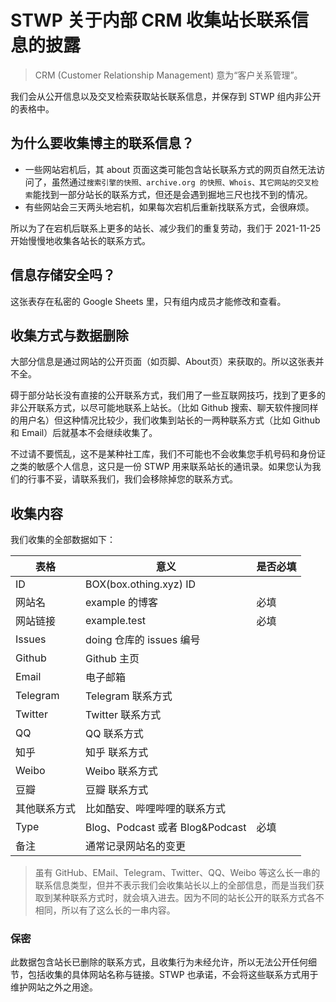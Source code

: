 # STWP 关于内部 CRM 收集站长联系信息的披露

> CRM (Customer Relationship Management) 意为“客户关系管理”。

我们会从公开信息以及交叉检索获取站长联系信息，并保存到 STWP 组内非公开的表格中。

## 为什么要收集博主的联系信息？

- 一些网站宕机后，其 about 页面这类可能包含站长联系方式的网页自然无法访问了，虽然通过`搜索引擎的快照、archive.org 的快照、Whois、其它网站的交叉检索`能找到一部分站长的联系方式，但还是会遇到掘地三尺也找不到的情况。
- 有些网站会三天两头地宕机，如果每次宕机后重新找联系方式，会很麻烦。

所以为了在宕机后联系上更多的站长、减少我们的重复劳动，我们于 2021-11-25 开始慢慢地收集各站长的联系方式。

## 信息存储安全吗？

这张表存在私密的 Google Sheets 里，只有组内成员才能修改和查看。

## 收集方式与数据删除

大部分信息是通过网站的公开页面（如页脚、About页）来获取的。所以这张表并不全。

碍于部分站长没有直接的公开联系方式，我们用了一些互联网技巧，找到了更多的非公开联系方式，以尽可能地联系上站长。（比如 Github 搜索、聊天软件搜同样的用户名）但这种情况比较少，我们收集到站长的一两种联系方式（比如 Github 和 Email）后就基本不会继续收集了。

不过请不要慌乱，这不是某种社工库，我们不可能也不会收集您手机号码和身份证之类的敏感个人信息，这只是一份 STWP 用来联系站长的通讯录。如果您认为我们的行事不妥，请联系我们，我们会移除掉您的联系方式。

## 收集内容

我们收集的全部数据如下：

| 表格         | 意义                            | 是否必填 |
| ------------ | ------------------------------- | -------- |
| ID           | BOX(box.othing.xyz) ID          |          |
| 网站名       | example 的博客                  | 必填     |
| 网站链接     | example.test                    | 必填     |
| Issues       | doing 仓库的 issues 编号        |          |
| Github       | Github 主页                     |          |
| Email        | 电子邮箱                        |          |
| Telegram     | Telegram 联系方式               |          |
| Twitter      | Twitter 联系方式                |          |
| QQ           | QQ 联系方式                     |          |
| 知乎         | 知乎 联系方式                   |          |
| Weibo        | Weibo 联系方式                  |          |
| 豆瓣         | 豆瓣 联系方式                   |          |
| 其他联系方式 | 比如酷安、哔哩哔哩的联系方式    |          |
| Type         | Blog、Podcast 或者 Blog&Podcast | 必填     |
| 备注         | 通常记录网站名的变更            |          |

> 虽有 GitHub、EMail、Telegram、Twitter、QQ、Weibo 等这么长一串的联系信息类型，但并不表示我们会收集站长以上的全部信息，而是当我们获取到某种联系方式时，就会填入进去。因为不同的站长公开的联系方式各不相同，所以有了这么长的一串内容。

### 保密

此数据包含站长已删除的联系方式，且收集行为未经允许，所以无法公开任何细节，包括收集的具体网站名称与链接。STWP 也承诺，不会将这些联系方式用于维护网站之外之用途。
